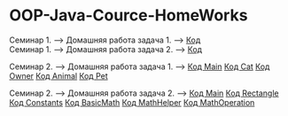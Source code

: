 # OOP-Java-Cource-HomeWorks

Семинар 1. --> Домашняя работа задача 1. --> [Код](/homeworks/homework01/task01/Cat.java)  
Семинар 1. --> Домашняя работа задача 2. --> [Код](/homeworks/homework01/task02/Rectangle.java)

Семинар 2. --> Домашняя работа задача 1. --> [Код Main](/homeworks/homework02/task01/Main.java) [Код Cat](/homeworks/homework02/task01/Cat.java) [Код Owner](/homeworks/homework02/task01/Owner.java) [Код Animal](/homeworks/homework02/task01/Animal.java) [Код Pet](/homeworks/homework02/task01/Pet.java)

Семинар 2. --> Домашняя работа задача 2. --> [Код Main](/homeworks/homework02/task02/Main.java) [Код Rectangle](/homeworks/homework02/task02/Rectangle.java) [Код Constants](/homeworks/homework02/task02/Constants.java) [Код BasicMath](/homeworks/homework02/task02/BasicMath.java) [Код MathHelper](/homeworks/homework02/task02/MathHelper.java) [Код MathOperation](/homeworks/homework02/task02/MathOperation.java)
